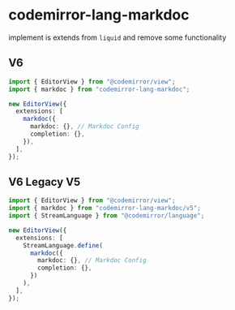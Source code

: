 # codemirror-lang-markdoc

implement is extends from `liquid` and remove some functionality

## V6

```typescript
import { EditorView } from "@codemirror/view";
import { markdoc } from "codemirror-lang-markdoc";

new EditorView({
  extensions: [
    markdoc({
      markdoc: {}, // Markdoc Config
      completion: {},
    }),
  ],
});
```

## V6 Legacy V5

```typescript
import { EditorView } from "@codemirror/view";
import { markdoc } from "codemirror-lang-markdoc/v5";
import { StreamLanguage } from "@codemirror/language";

new EditorView({
  extensions: [
    StreamLanguage.define(
      markdoc({
        markdoc: {}, // Markdoc Config
        completion: {},
      })
    ),
  ],
});
```
